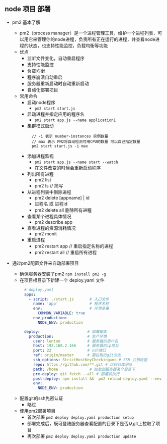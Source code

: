 ## node 项目 部署
  - pm2 基本了解
    - pm2（process manager）是一个进程管理工具，维护一个进程列表，可以用它来管理你的node进程，负责所有正在运行的进程，并查看node进程的状态，也支持性能监控，负载均衡等功能
    - 优点
      - 监听文件变化，自动重启程序
      - 支持性能监控
      - 负载均衡
      - 程序崩溃自动重启
      - 服务器重新启动时自动重新启动
      - 自动化部署项目
    - 常用命令
      - 启动node程序
        - `pm2 start start.js`
      - 启动进程并指定应用的程序名
        - `pm2 start app.js --name application1`
      - 集群模式启动
        ```
          // -i 表示 number-instances 实例数量
          // max 表示 PM2将自动检测可用CPU的数量 可以自己指定数量
          pm2 start start.js -i max
        ```
      - 添加进程监视
        - `pm2 start app.js --name start --watch` 
        - 在文件改变的时候会重新启动程序
      - 列出所有进程
        - pm2 list
        - pm2 ls // 简写
      - 从进程列表中删除进程
        -  pm2 delete [appname] | id
        - 进程名 或 进程id
        -  pm2 delete all 删除所有进程
      - 查看某个进程具体情况
        - pm2 describe app
      - 查看进程的资源消耗情况
        -  pm2 monit
      - 重启进程
        - pm2 restart app // 重启指定名称的进程
        - pm2 restart all // 重启所有进程

  - 通过pm2配置文件来自动部署项目
    - 确保服务器安装了pm2 `npm install pm2 -g`
    - 在项目根目录下新建一个 deploy.yaml 文件
      ```yaml
        # deploy.yaml
        apps:
          - script: ./start.js       # 入口文件
            name: 'app'              # 程序名称
            env:                     # 环境变量
              COMMON_VARIABLE: true
            env_production:
              NODE_ENV: production

        deploy:                     # 部署脚本
          production:               # 生产环境
            user: lentoo            # 服务器的用户名
            host: 192.168.2.166     # 服务器的ip地址
            port: 22                # ssh端口
            ref: origin/master      # 要拉取的git分支
            ssh_options: StrictHostKeyChecking=no # SSH 公钥检查
            repo: https://github.com/**.git # 远程仓库地址
            path: /home              # 拉取到服务器某个目录下
            pre-deploy: git fetch --all # 部署前执行
            post-deploy: npm install &&  pm2 reload deploy.yaml --env production # 部署后执行
            env:
              NODE_ENV: production
      ```
    - 配置git的ssh免密认证
      - 略过
    - 使用pm2部署项目
      - 首次部署 `pm2 deploy deploy.yaml production setup`
      - 部署完成后，既可登陆服务器查看配置的目录下是否从git上拉取了项目
      - 再次部署 `pm2 deploy deploy.yaml production update`



